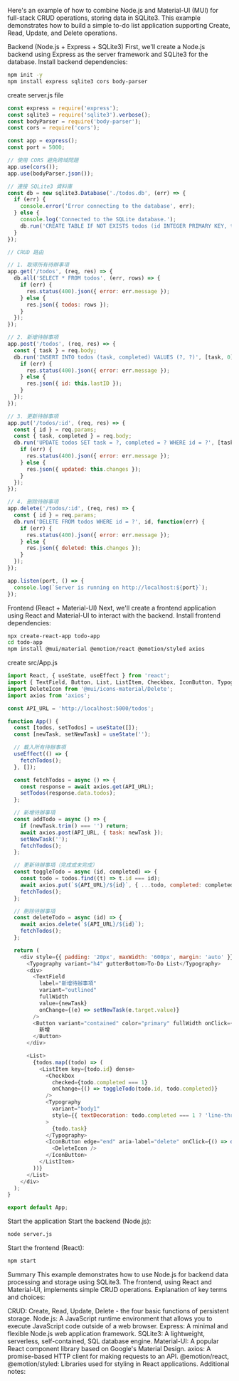 Here's an example of how to combine Node.js and Material-UI (MUI) for full-stack CRUD operations, storing data in SQLite3. This example demonstrates how to build a simple to-do list application supporting Create, Read, Update, and Delete operations.

Backend (Node.js + Express + SQLite3) First, we'll create a Node.js backend using Express as the server framework and SQLite3 for the database.
Install backend dependencies:

```Bash
npm init -y
npm install express sqlite3 cors body-parser
```
create server.js file
```javascript
const express = require('express');
const sqlite3 = require('sqlite3').verbose();
const bodyParser = require('body-parser');
const cors = require('cors');

const app = express();
const port = 5000;

// 使用 CORS 避免跨域問題
app.use(cors());
app.use(bodyParser.json());

// 連接 SQLite3 資料庫
const db = new sqlite3.Database('./todos.db', (err) => {
  if (err) {
    console.error('Error connecting to the database', err);
  } else {
    console.log('Connected to the SQLite database.');
    db.run('CREATE TABLE IF NOT EXISTS todos (id INTEGER PRIMARY KEY, task TEXT, completed INTEGER)');
  }
});

// CRUD 路由

// 1. 取得所有待辦事項
app.get('/todos', (req, res) => {
  db.all('SELECT * FROM todos', (err, rows) => {
    if (err) {
      res.status(400).json({ error: err.message });
    } else {
      res.json({ todos: rows });
    }
  });
});

// 2. 新增待辦事項
app.post('/todos', (req, res) => {
  const { task } = req.body;
  db.run('INSERT INTO todos (task, completed) VALUES (?, ?)', [task, 0], function(err) {
    if (err) {
      res.status(400).json({ error: err.message });
    } else {
      res.json({ id: this.lastID });
    }
  });
});

// 3. 更新待辦事項
app.put('/todos/:id', (req, res) => {
  const { id } = req.params;
  const { task, completed } = req.body;
  db.run('UPDATE todos SET task = ?, completed = ? WHERE id = ?', [task, completed, id], function(err) {
    if (err) {
      res.status(400).json({ error: err.message });
    } else {
      res.json({ updated: this.changes });
    }
  });
});

// 4. 刪除待辦事項
app.delete('/todos/:id', (req, res) => {
  const { id } = req.params;
  db.run('DELETE FROM todos WHERE id = ?', id, function(err) {
    if (err) {
      res.status(400).json({ error: err.message });
    } else {
      res.json({ deleted: this.changes });
    }
  });
});

app.listen(port, () => {
  console.log(`Server is running on http://localhost:${port}`);
});
```


Frontend (React + Material-UI) Next, we'll create a frontend application using React and Material-UI to interact with the backend.
Install frontend dependencies:

```Bash
npx create-react-app todo-app
cd todo-app
npm install @mui/material @emotion/react @emotion/styled axios
```
create src/App.js
```javascript
import React, { useState, useEffect } from 'react';
import { TextField, Button, List, ListItem, Checkbox, IconButton, Typography } from '@mui/material';
import DeleteIcon from '@mui/icons-material/Delete';
import axios from 'axios';

const API_URL = 'http://localhost:5000/todos';

function App() {
  const [todos, setTodos] = useState([]);
  const [newTask, setNewTask] = useState('');

  // 載入所有待辦事項
  useEffect(() => {
    fetchTodos();
  }, []);

  const fetchTodos = async () => {
    const response = await axios.get(API_URL);
    setTodos(response.data.todos);
  };

  // 新增待辦事項
  const addTodo = async () => {
    if (newTask.trim() === '') return;
    await axios.post(API_URL, { task: newTask });
    setNewTask('');
    fetchTodos();
  };

  // 更新待辦事項（完成或未完成）
  const toggleTodo = async (id, completed) => {
    const todo = todos.find((t) => t.id === id);
    await axios.put(`${API_URL}/${id}`, { ...todo, completed: completed ? 0 : 1 });
    fetchTodos();
  };

  // 刪除待辦事項
  const deleteTodo = async (id) => {
    await axios.delete(`${API_URL}/${id}`);
    fetchTodos();
  };

  return (
    <div style={{ padding: '20px', maxWidth: '600px', margin: 'auto' }}>
      <Typography variant="h4" gutterBottom>To-Do List</Typography>
      <div>
        <TextField
          label="新增待辦事項"
          variant="outlined"
          fullWidth
          value={newTask}
          onChange={(e) => setNewTask(e.target.value)}
        />
        <Button variant="contained" color="primary" fullWidth onClick={addTodo} style={{ marginTop: '10px' }}>
          新增
        </Button>
      </div>

      <List>
        {todos.map((todo) => (
          <ListItem key={todo.id} dense>
            <Checkbox
              checked={todo.completed === 1}
              onChange={() => toggleTodo(todo.id, todo.completed)}
            />
            <Typography
              variant="body1"
              style={{ textDecoration: todo.completed === 1 ? 'line-through' : 'none' }}
            >
              {todo.task}
            </Typography>
            <IconButton edge="end" aria-label="delete" onClick={() => deleteTodo(todo.id)}>
              <DeleteIcon />
            </IconButton>
          </ListItem>
        ))}
      </List>
    </div>
  );
}

export default App;
```

Start the application Start the backend (Node.js):
```Bash
node server.js
```

Start the frontend (React):

```Bash
npm start
```

Summary This example demonstrates how to use Node.js for backend data processing and storage using SQLite3. The frontend, using React and Material-UI, implements simple CRUD operations.
Explanation of key terms and choices:

CRUD: Create, Read, Update, Delete - the four basic functions of persistent storage.
Node.js: A JavaScript runtime environment that allows you to execute JavaScript code outside of a web browser.
Express: A minimal and flexible Node.js web application framework.
SQLite3: A lightweight, serverless, self-contained, SQL database engine.
Material-UI: A popular React component library based on Google's Material Design.
axios: A promise-based HTTP client for making requests to an API.
@emotion/react, @emotion/styled: Libraries used for styling in React applications.
Additional notes:
